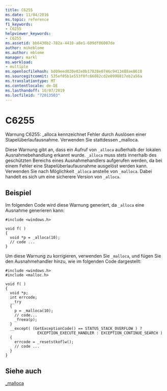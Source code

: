 ```yaml
---
title: C6255
ms.date: 11/04/2016
ms.topic: reference
f1_keywords:
- C6255
helpviewer_keywords:
- C6255
ms.assetid: bb6430b2-782a-4410-a8e1-609df06007de
author: mikeblome
ms.author: mblome
manager: markl
ms.workload:
- multiple
ms.openlocfilehash: bd09eed020e02e0b17828e0746c9413488ae8618
ms.sourcegitcommit: 535ef05b1e553f0fc66082cd2e0998817eb2a56a
ms.translationtype: MT
ms.contentlocale: de-DE
ms.lasthandoff: 10/07/2019
ms.locfileid: "72013503"
---
```

# <a name="c6255"></a>C6255
Warnung C6255: _alloca kennzeichnet Fehler durch Auslösen einer Stapelüberlaufausnahme. Verwenden Sie stattdessen _malloca.

 Diese Warnung gibt an, dass ein Aufruf von `_alloca` außerhalb der lokalen Ausnahmebehandlung erkannt wurde. `_alloca` muss stets innerhalb des geschützten Bereichs eines Ausnahmehandlers aufgerufen werden, da bei einem Fehler eine Stapelüberlaufausnahme ausgelöst werden kann. Verwenden Sie nach Möglichkeit `_alloca` anstelle von `_malloca`. Dabei handelt es sich um eine sicherere Version von `_alloca`.

## <a name="example"></a>Beispiel
 Im folgenden Code wird diese Warnung generiert, da `_alloca` eine Ausnahme generieren kann:

```
#include <windows.h>

void f( )
{
  void *p = _alloca(10);
  // code ...
}
```

 Um diese Warnung zu korrigieren, verwenden Sie `_malloca`, und fügen Sie den Ausnahmehandler hinzu, wie im folgenden Code dargestellt:

```
#include <windows.h>
#include <malloc.h>

void f( )
{
  void *p;
  int errcode;
  __try
  {
    p = _malloca(10);
    // code...
    _freea(p);
  }
  __except( (GetExceptionCode() == STATUS_STACK_OVERFLOW ) ?
              EXCEPTION_EXECUTE_HANDLER : EXCEPTION_CONTINUE_SEARCH )
  {
    errcode = _resetstkoflw();
    // code ...
  }
}
```

## <a name="see-also"></a>Siehe auch
 [_malloca](/cpp/c-runtime-library/reference/malloca)